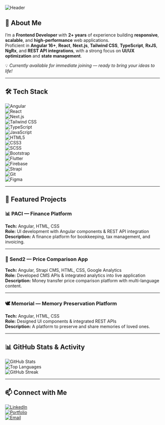 <!-- Profile Banner -->
![Header](https://capsule-render.vercel.app/api?type=waving&color=0:ff512f,100:dd2476&height=200&section=header&text=Hi,%20I'm%20Najmal%20Fawaz%20👋&fontSize=32&fontColor=ffffff&animation=fadeIn)

## 🚀 About Me  
I’m a **Frontend Developer** with **2+ years** of experience building **responsive**, **scalable**, and **high-performance** web applications.  
Proficient in **Angular 16+**, **React**, **Next.js**, **Tailwind CSS**, **TypeScript**, **RxJS**, **NgRx**, and **REST API integrations**, with a strong focus on **UI/UX optimization** and **state management**.  

💡 *Currently available for immediate joining — ready to bring your ideas to life!*  

---

## 🛠 Tech Stack  
![Angular](https://img.shields.io/badge/Angular-DD0031?style=for-the-badge&logo=angular&logoColor=white)  
![React](https://img.shields.io/badge/React-20232A?style=for-the-badge&logo=react&logoColor=61DAFB)  
![Next.js](https://img.shields.io/badge/Next.js-000000?style=for-the-badge&logo=nextdotjs&logoColor=white)  
![Tailwind CSS](https://img.shields.io/badge/Tailwind_CSS-06B6D4?style=for-the-badge&logo=tailwindcss&logoColor=white)  
![TypeScript](https://img.shields.io/badge/TypeScript-3178C6?style=for-the-badge&logo=typescript&logoColor=white)  
![JavaScript](https://img.shields.io/badge/JavaScript-F7DF1E?style=for-the-badge&logo=javascript&logoColor=black)  
![HTML5](https://img.shields.io/badge/HTML5-E34F26?style=for-the-badge&logo=html5&logoColor=white)  
![CSS3](https://img.shields.io/badge/CSS3-1572B6?style=for-the-badge&logo=css3&logoColor=white)  
![SCSS](https://img.shields.io/badge/SCSS-CC6699?style=for-the-badge&logo=sass&logoColor=white)  
![Bootstrap](https://img.shields.io/badge/Bootstrap-7952B3?style=for-the-badge&logo=bootstrap&logoColor=white)  
![Flutter](https://img.shields.io/badge/Flutter-02569B?style=for-the-badge&logo=flutter&logoColor=white)  
![Firebase](https://img.shields.io/badge/Firebase-FFCA28?style=for-the-badge&logo=firebase&logoColor=black)  
![Strapi](https://img.shields.io/badge/Strapi-2E7EEA?style=for-the-badge&logo=strapi&logoColor=white)  
![Git](https://img.shields.io/badge/Git-F05032?style=for-the-badge&logo=git&logoColor=white)  
![Figma](https://img.shields.io/badge/Figma-F24E1E?style=for-the-badge&logo=figma&logoColor=white)  

---

## 📌 Featured Projects  

### 📊 **PACI — Finance Platform**  
**Tech:** Angular, HTML, CSS  
**Role:** UI development with Angular components & REST API integration  
**Description:** A finance platform for bookkeeping, tax management, and invoicing.  

---

### 💱 **Send2 — Price Comparison App**  
**Tech:** Angular, Strapi CMS, HTML, CSS, Google Analytics  
**Role:** Developed CMS APIs & integrated analytics into live application  
**Description:** Money transfer price comparison platform with multi-language content.  

---

### 🕊 **Memorial — Memory Preservation Platform**  
**Tech:** Angular, HTML, CSS  
**Role:** Designed UI components & integrated REST APIs  
**Description:** A platform to preserve and share memories of loved ones.  

---

## 📊 GitHub Stats & Activity  

![GitHub Stats](https://github-readme-stats.vercel.app/api?username=najmalfawaz&show_icons=true&theme=radical)  
![Top Languages](https://github-readme-stats.vercel.app/api/top-langs/?username=najmalfawaz&layout=compact&theme=radical)  
![GitHub Streak](https://github-readme-streak-stats.herokuapp.com/?user=najmalfawaz&theme=radical)  

---

## 📫 Connect with Me  
[![LinkedIn](https://img.shields.io/badge/LinkedIn-0A66C2?style=for-the-badge&logo=linkedin&logoColor=white)](https://linkedin.com/in/najmal-fawaz)  
[![Portfolio](https://img.shields.io/badge/Portfolio-000000?style=for-the-badge&logo=vercel&logoColor=white)](https://your-portfolio-link.com)  
[![Email](https://img.shields.io/badge/Email-D14836?style=for-the-badge&logo=gmail&logoColor=white)](mailto:mp.najmalfawaz@gmail.com)  
